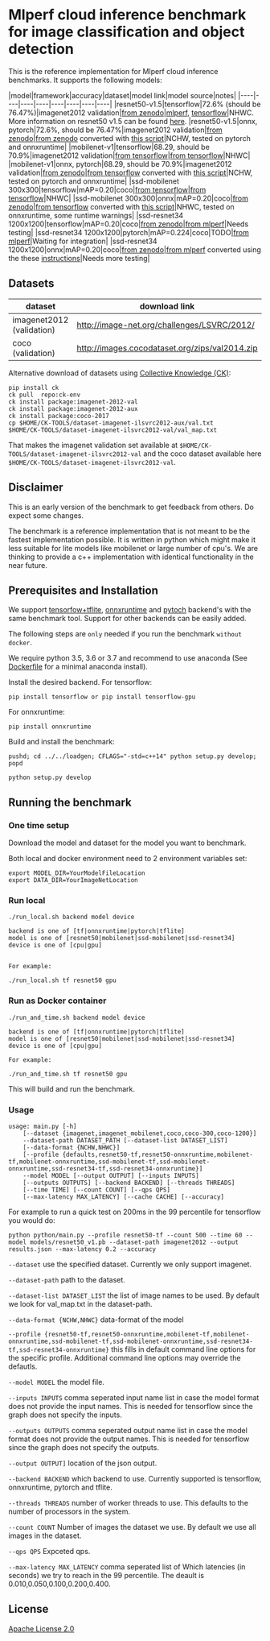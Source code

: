 # Mlperf cloud inference benchmark for image classification and object detection

This is the reference implementation for Mlperf cloud inference benchmarks.
It supports the following models:

|model|framework|accuracy|dataset|model link|model source|notes|
|----|----|----|----|----|----|----|----|
|resnet50-v1.5|tensorflow|72.6% (should be 76.47%)|imagenet2012 validation|[from zenodo](https://zenodo.org/record/2535873/files/resnet50_v1.pb)|[mlperf](https://github.com/mlperf/training/tree/master/image_classification), [tensorflow](https://github.com/tensorflow/models/tree/master/official/resnet)|NHWC. More information on resnet50 v1.5 can be found [here](https://github.com/tensorflow/models/tree/master/official/resnet).
|resnet50-v1.5|onnx, pytorch|72.6%, should be 76.47%|imagenet2012 validation|[from zenodo](https://zenodo.org/record/2592612/files/resnet50_v1.onnx)|[from zenodo](https://zenodo.org/record/2535873/files/resnet50_v1.pb) converted with [this script](https://github.com/mlperf/inference/blob/master/cloud/image_classification/tools/resnet50-to-onnx.sh)|NCHW, tested on pytorch and onnxruntime|
|mobilenet-v1|tensorflow|68.29, should be 70.9%|imagenet2012 validation|[from tensorflow](http://download.tensorflow.org/models/mobilenet_v1_2018_08_02/mobilenet_v1_1.0_224.tgz)|[from tensorflow](http://download.tensorflow.org/models/mobilenet_v1_2018_08_02/mobilenet_v1_1.0_224.tgz)|NHWC|
|mobilenet-v1|onnx, pytorch|68.29, should be 70.9%|imagenet2012 validation|[from zenodo](https://zenodo.org/record/2635594/files/mobilenet_v1_1.0_224.onnx)|[from tensorflow](http://download.tensorflow.org/models/mobilenet_v1_2018_08_02/mobilenet_v1_1.0_224.tgz) converted with [this script](https://github.com/mlperf/inference/blob/master/cloud/image_classification/tools/mobilenet-to-onnx.sh)|NCHW, tested on pytorch and onnxruntime|
|ssd-mobilenet 300x300|tensorflow|mAP=0.20|coco|[from tensorflow](http://download.tensorflow.org/models/object_detection/ssd_mobilenet_v1_coco_2018_01_28.tar.gz)|[from tensorflow](http://download.tensorflow.org/models/object_detection/ssd_mobilenet_v1_coco_2018_01_28.tar.gz)|NHWC|
|ssd-mobilenet 300x300|onnx|mAP=0.20|coco|[from zenodo](https://zenodo.org/record/3163026/files/ssd_mobilenet_v1_coco_2018_01_28.onnx)|[from tensorflow](http://download.tensorflow.org/models/object_detection/ssd_mobilenet_v1_coco_2018_01_28.tar.gz) converted with [this script](https://github.com/mlperf/inference/blob/master/cloud/image_classification/tools/ssd-mobilenet-to-onnx.sh)|NHWC, tested on onnxruntime, some runtime warnings|
|ssd-resnet34 1200x1200|tensorflow|mAP=0.20|coco|[from zenodo](https://zenodo.org/record/3060467/files/ssd_resnet-34_from_onnx.zip)|[from mlperf](https://github.com/mlperf/inference/tree/master/cloud/single_stage_detector)|Needs testing|
|ssd-resnet34 1200x1200|pytorch|mAP=0.224|coco|TODO|[from mlperf](https://github.com/mlperf/inference/tree/master/cloud/single_stage_detector)|Waiting for integration|
|ssd-resnet34 1200x1200|onnx|mAP=0.20|coco|[from zenodo](https://zenodo.org/record/3163026/files/ssd_mobilenet_v1_coco_2018_01_28.onnx)|[from mlperf](https://github.com/mlperf/inference/tree/master/cloud/single_stage_detector) converted using the these [instructions](https://github.com/BowenBao/inference/tree/master/cloud/single_stage_detector/pytorch#6-onnx)|Needs more testing|


## Datasets
|dataset|download link|
|----|----|
|imagenet2012 (validation)|http://image-net.org/challenges/LSVRC/2012/|
|coco (validation)|http://images.cocodataset.org/zips/val2014.zip|

Alternative download of datasets using [Collective Knowledge (CK)](https://github.com/ctuning):
```
pip install ck
ck pull  repo:ck-env
ck install package:imagenet-2012-val
ck install package:imagenet-2012-aux
ck install package:coco-2017
cp $HOME/CK-TOOLS/dataset-imagenet-ilsvrc2012-aux/val.txt
$HOME/CK-TOOLS/dataset-imagenet-ilsvrc2012-val/val_map.txt
```
That makes the imagenet validation set available at ```$HOME/CK-TOOLS/dataset-imagenet-ilsvrc2012-val``` and the coco dataset available here  ```$HOME/CK-TOOLS/dataset-imagenet-ilsvrc2012-val```.

## Disclaimer
This is an early version of the benchmark to get feedback from others.
Do expect some changes.

The benchmark is a reference implementation that is not meant to be the fastest implementation possible.
It is written in python which might make it less suitable for lite models like mobilenet or large number of cpu's.
We are thinking to provide a c++ implementation with identical functionality in the near future.


## Prerequisites and Installation
We support [tensorfow+tflite](https://github.com/tensorflow/tensorflow), [onnxruntime](https://github.com/Microsoft/onnxruntime)  and [pytoch](http://pytorch.org) backend's with the same benchmark tool.
Support for other backends can be easily added.

The following steps are ```only``` needed if you run the benchmark ```without docker```.

We require python 3.5, 3.6 or 3.7 and recommend to use anaconda (See [Dockerfile](Dockerfile.cpu) for a minimal anaconda install).

Install the desired backend.
For tensorflow:
```
pip install tensorflow or pip install tensorflow-gpu
```
For onnxruntime:
```
pip install onnxruntime
```

Build and install the benchmark:
```
pushd; cd ../../loadgen; CFLAGS="-std=c++14" python setup.py develop; popd

python setup.py develop
```


## Running the benchmark
### One time setup

Download the model and dataset for the model you want to benchmark.

Both local and docker environment need to 2 environment variables set:
```
export MODEL_DIR=YourModelFileLocation
export DATA_DIR=YourImageNetLocation
```


### Run local
```
./run_local.sh backend model device

backend is one of [tf|onnxruntime|pytorch|tflite]
model is one of [resnet50|mobilenet|ssd-mobilenet|ssd-resnet34]
device is one of [cpu|gpu]


For example:

./run_local.sh tf resnet50 gpu
```

### Run as Docker container
```
./run_and_time.sh backend model device

backend is one of [tf|onnxruntime|pytorch|tflite]
model is one of [resnet50|mobilenet|ssd-mobilenet|ssd-resnet34]
device is one of [cpu|gpu]

For example:

./run_and_time.sh tf resnet50 gpu
```
This will build and run the benchmark.

### Usage
```
usage: main.py [-h]
    [--dataset {imagenet,imagenet_mobilenet,coco,coco-300,coco-1200}]
    --dataset-path DATASET_PATH [--dataset-list DATASET_LIST]
    [--data-format {NCHW,NHWC}]
    [--profile {defaults,resnet50-tf,resnet50-onnxruntime,mobilenet-tf,mobilenet-onnxruntime,ssd-mobilenet-tf,ssd-mobilenet-onnxruntime,ssd-resnet34-tf,ssd-resnet34-onnxruntime}]
    --model MODEL [--output OUTPUT] [--inputs INPUTS]
    [--outputs OUTPUTS] [--backend BACKEND] [--threads THREADS]
    [--time TIME] [--count COUNT] [--qps QPS]
    [--max-latency MAX_LATENCY] [--cache CACHE] [--accuracy]
```
For example to run a quick test on 200ms in the 99 percentile for tensorflow you would do:
```
python python/main.py --profile resnet50-tf --count 500 --time 60 --model models/resnet50_v1.pb --dataset-path imagenet2012 --output results.json --max-latency 0.2 --accuracy
```

```--dataset```
use the specified dataset. Currently we only support imagenet.

```--dataset-path```
path to the dataset.

```--dataset-list DATASET_LIST```
the list of image names to be used. By default we look for val_map.txt in the dataset-path.

```--data-format {NCHW,NHWC}```
data-format of the model

```--profile {resnet50-tf,resnet50-onnxruntime,mobilenet-tf,mobilenet-onnxruntime,ssd-mobilenet-tf,ssd-mobilenet-onnxruntime,ssd-resnet34-tf,ssd-resnet34-onnxruntime}```
this fills in default command line options for the specific profile. Additional command line options may override the defautls.

```--model MODEL```
the model file.

```--inputs INPUTS```
comma seperated input name list in case the model format does not provide the input names. This is needed for tensorflow since the graph does not specify the inputs.

```--outputs OUTPUTS```
comma seperated output name list in case the model format does not provide the output names. This is needed for tensorflow since the graph does not specify the outputs.

```--output OUTPUT]```
location of the json output.

```--backend BACKEND```
which backend to use. Currently supported is tensorflow, onnxruntime, pytorch and tflite.

```--threads THREADS```
number of worker threads to use. This defaults to the number of processors in the system.

```--count COUNT```
Number of images the dataset we use. By default we use all images in the dataset.

```--qps QPS```
Expceted qps.

```--max-latency MAX_LATENCY```
comma seperated list of Which latencies (in seconds) we try to reach in the 99 percentile.
The deault is 0.010,0.050,0.100,0.200,0.400.


## License

[Apache License 2.0](LICENSE)
